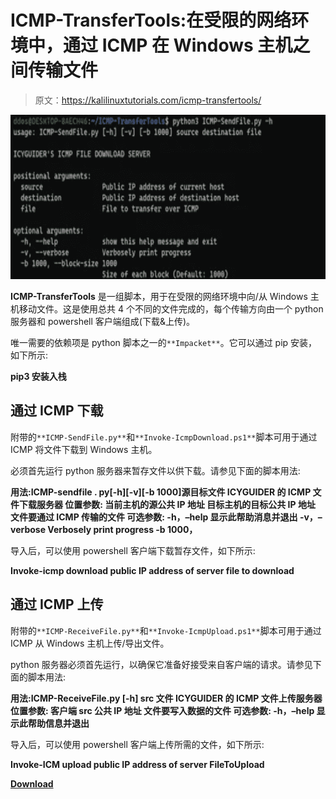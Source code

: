 # ICMP-TransferTools:在受限的网络环境中，通过 ICMP 在 Windows 主机之间传输文件

> 原文：<https://kalilinuxtutorials.com/icmp-transfertools/>

[![](img/6b12755c135efc4635fa5fcb46355927.png)](https://blogger.googleusercontent.com/img/b/R29vZ2xl/AVvXsEhWc4S5JewU1xRP8LeDpH4zqB0AHlZ_iyHi0c0TM_qWAajFItpSfuKhKicMi1-TxXJJx4ulRyl4SR-2jm6zkiaCwOARFLohl7wJQqSAbxPXgTLFLfiXefB2N5xYL80holWq1ePGKCm58yQdn9pNaQC5pWUEKMOKH3wHbheymxDDMbFdq4nzDjP3zx6E/s728/Screenshot-2022-02-12-162455.png)

**ICMP-TransferTools** 是一组脚本，用于在受限的网络环境中向/从 Windows 主机移动文件。这是使用总共 4 个不同的文件完成的，每个传输方向由一个 python 服务器和 powershell 客户端组成(下载&上传)。

唯一需要的依赖项是 python 脚本之一的`**Impacket**`。它可以通过 pip 安装，如下所示:

**pip3 安装入栈**

## 通过 ICMP 下载

附带的`**ICMP-SendFile.py**`和`**Invoke-IcmpDownload.ps1**`脚本可用于通过 ICMP 将文件下载到 Windows 主机。

必须首先运行 python 服务器来暂存文件以供下载。请参见下面的脚本用法:

**用法:ICMP-sendfile . py[-h][-v][-b 1000]源目标文件
ICYGUIDER 的 ICMP 文件下载服务器
位置参数:
当前主机的源公共 IP 地址
目标主机的目标公共 IP 地址
文件要通过 ICMP 传输的文件
可选参数:
-h，–help 显示此帮助消息并退出
-v，–verbose Verbosely print progress
-b 1000，**

导入后，可以使用 powershell 客户端下载暂存文件，如下所示:

**Invoke-icmp download public IP address of server file to download**

## 通过 ICMP 上传

附带的`**ICMP-ReceiveFile.py**`和`**Invoke-IcmpUpload.ps1**`脚本可用于通过 ICMP 从 Windows 主机上传/导出文件。

python 服务器必须首先运行，以确保它准备好接受来自客户端的请求。请参见下面的脚本用法:

**用法:ICMP-ReceiveFile.py [-h] src 文件
ICYGUIDER 的 ICMP 文件上传服务器
位置参数:
客户端 src 公共 IP 地址
文件要写入数据的文件
可选参数:
-h，–help 显示此帮助信息并退出**

导入后，可以使用 powershell 客户端上传所需的文件，如下所示:

**Invoke-ICM upload public IP address of server FileToUpload**

[**Download**](https://github.com/icyguider/ICMP-TransferTools#download-via-icmp)